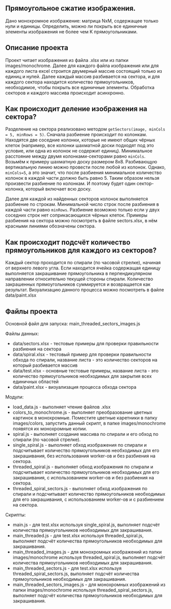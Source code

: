 ## Прямоугольное сжатие изображения.
Дано монохромное изображение: матрица NxM,
содержащее только нули и единицы. Определить, можно ли покрыть все единичные
элементы изображения не более чем K прямоугольниками.

## Описание проекта
Проект читает изображения из файла .xlsx или из папки images/monochrome. Далее для каждого файла изображения или для каждого листа excel строится двумерный массив состоящий только из единиц и нулей. Далее каждый массив разбивается на сектора, и для каждого сектора находится количество прямоугольников, необходимое, чтобы покрыть все единичные элементы. Обработка секторов и каждого массива происходит асинхронно.

## Как происходит деление изображения на сектора?
Разделение на сектора реализовано методом `getSectors(image, minCols = 5, minRows = 5)`. 
Сначала разбиение происходит по колонкам. Находятся две соседние колонки, которые не имеют общих чёрных клеток (например, все колонки шахматной доски подходят под это условие, или одна из колонок не содержит единиц).
Минимальное расстояние между двумя колонками-секторами равно `minСols`. 
Возьмём к примеру шахматную доску размером 8х8. Разбивающую вертикальную линию можно провести после любой из колонок. Однако, `minCols=5`, а это значит, что после разбиения минимальное количество колонок в каждой части должно быть равно 5. Таким образом нельзя произвести разбиение по колонкам. И поэтому будет один сектор-колонка, который включает всю доску.

Далее для каждой из найденных секторов колонок выполняется разбиение по строкам. Минимальной число строк после разбиения в каждой части равно `minRows`. Разбиение возможно только если у двух соседних строк нет соприкасающихся чёрных клеток.
Примеры разбиения на сектора можно посмотреть в файле sectors.xlsx, в нём красными линиями обозначены сектора.

## Как происходит подсчёт количество прямоугольников для каждого из секторов?
Каждый сектор проходится по спирали (по часовой стрелке), начиная от верхнего левого угла. Если находится ячейка содержащая единицу выполняется закрашивание прямоугольника в перпендикулярном направлении относительно текущей стороны спирали. Количество закрашенных прямоугольников суммируется и возвращается как результат.
Визуализацию данного процесса можно посмотреть в файле data/paint.xlsx

## Файлы проекта
Основной файл для запуска: main_threaded_sectors_images.js

Файлы данных:
- data/sectors.xlsx - тестовые примеры для проверки правильности разбиения на сектора
- data/spiral.xlsx - тестовый пример для проверки правильности обхода по спирали, название листа - это количество секторов на который разбивается массив
- data/test.xlsx - основные тестовые примеры, название листа - это количество прямоугольников необходимых для закрытия всех единичных областей
- data/paint.xlsx - визуализация процесса обхода сектора

Модули:
- load_data.js - выполняет чтение файлов .xlsx
- colors_to_monochrome.js - выполняет преобразование цветных картинок в монохромные. Поместите цветные каретники в папку images/colors, запустить данный скрипт, в папке images/monochrome появятся их монохромные копии.
- spiral.js - выполняет создание массива по спирали и его обход по спирали (по часовой стрелке).
- single_spiral.js - выполняет обход изображения по спирали и подсчитывает количество прямоугольников необходимых для его закрашивания, без использования worker-ов и без разбиения на сектора.
- threaded_spiral.js - выполняет обход изображения по спирали и подсчитывает количество прямоугольников необходимых для его закрашивания, с использованием worker-ов и без разбиения на сектора.
- threaded_spiral_sectors.js - выполняет обход изображения по спирали и подсчитывает количество прямоугольников необходимых для его закрашивания, с использованием worker-ов и с разбиением на сектора.

Скрипты:
- main.js - для test.xlsx используя single_spiral.js, выполняет подсчёт количества прямоугольников необходимых для закрашивания.
- main_threaded.js - для test.xlsx используя threaded_spiral.js, выполняет подсчёт количества прямоугольников необходимых для закрашивания.
- main_threaded_images.js - для монохромных изображений из папки images/monochrome используя threaded_spiral.js, выполняет подсчёт количества прямоугольников необходимых для закрашивания.
- main_threaded_sectors.js - для test.xlsx используя threaded_spiral_sectors.js, выполняет подсчёт количества прямоугольников необходимых для закрашивания.
- main_threaded_sectors_images.js - для монохромных изображений из папки images/monochrome используя threaded_spiral_sectors.js, выполняет подсчёт количества прямоугольников необходимых для закрашивания.